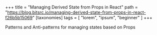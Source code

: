 +++
title = "Managing Derived State from Props in React"
path = "https://blog.bitsrc.io/managing-derived-state-from-props-in-react-f26b5b15069"
[taxonomies]
tags = [ "lorem", "ipsum", "beginner" ]
+++

Patterns and Anti-patterns for managing states based on Props

